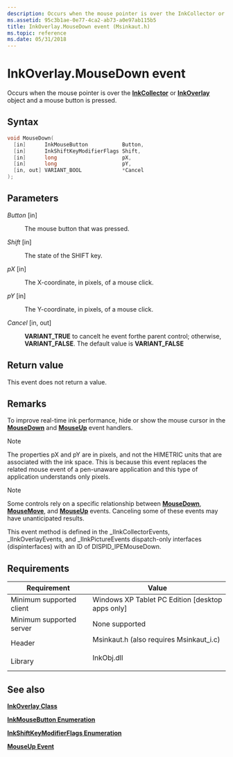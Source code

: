 ```yaml
---
description: Occurs when the mouse pointer is over the InkCollector or InkOverlay object and a mouse button is pressed.
ms.assetid: 95c3b1ae-0e77-4ca2-ab73-a0e97ab115b5
title: InkOverlay.MouseDown event (Msinkaut.h)
ms.topic: reference
ms.date: 05/31/2018
---
```


# InkOverlay.MouseDown event

Occurs when the mouse pointer is over the [**InkCollector**](inkcollector-class.md) or [**InkOverlay**](inkoverlay-class.md) object and a mouse button is pressed.

## Syntax


```C++
void MouseDown(
  [in]      InkMouseButton           Button,
  [in]      InkShiftKeyModifierFlags Shift,
  [in]      long                     pX,
  [in]      long                     pY,
  [in, out] VARIANT_BOOL             *Cancel
);
```



## Parameters

<dl> <dt>

*Button* \[in\]
</dt> <dd>

The mouse button that was pressed.

</dd> <dt>

*Shift* \[in\]
</dt> <dd>

The state of the SHIFT key.

</dd> <dt>

*pX* \[in\]
</dt> <dd>

The X-coordinate, in pixels, of a mouse click.

</dd> <dt>

*pY* \[in\]
</dt> <dd>

The Y-coordinate, in pixels, of a mouse click.

</dd> <dt>

*Cancel* \[in, out\]
</dt> <dd>

**VARIANT\_TRUE** to cancelt he event forthe parent control; otherwise, **VARIANT\_FALSE**. The default value is **VARIANT\_FALSE**

</dd> </dl>

## Return value

This event does not return a value.

## Remarks

To improve real-time ink performance, hide or show the mouse cursor in the [**MouseDown**](inkcollector-mousedown.md) and [**MouseUp**](inkcollector-mouseup.md) event handlers.

> [!Note]  
> The properties pX and pY are in pixels, and not the HIMETRIC units that are associated with the ink space. This is because this event replaces the related mouse event of a pen-unaware application and this type of application understands only pixels.

 

> [!Note]  
> Some controls rely on a specific relationship between [**MouseDown**](inkcollector-mousedown.md), [**MouseMove**](inkcollector-mousemove.md), and [**MouseUp**](inkcollector-mouseup.md) events. Canceling some of these events may have unanticipated results.

 

This event method is defined in the \_IInkCollectorEvents, \_IInkOverlayEvents, and \_IInkPictureEvents dispatch-only interfaces (dispinterfaces) with an ID of DISPID\_IPEMouseDown.

## Requirements



| Requirement | Value |
|-------------------------------------|---------------------------------------------------------------------------------------------------------------------|
| Minimum supported client<br/> | Windows XP Tablet PC Edition \[desktop apps only\]<br/>                                                       |
| Minimum supported server<br/> | None supported<br/>                                                                                           |
| Header<br/>                   | <dl> <dt>Msinkaut.h (also requires Msinkaut\_i.c)</dt> </dl> |
| Library<br/>                  | <dl> <dt>InkObj.dll</dt> </dl>                               |



## See also

<dl> <dt>

[**InkOverlay Class**](inkoverlay-class.md)
</dt> <dt>

[**InkMouseButton Enumeration**](/windows/desktop/api/msinkaut/ne-msinkaut-inkmousebutton)
</dt> <dt>

[**InkShiftKeyModifierFlags Enumeration**](/windows/desktop/api/msinkaut/ne-msinkaut-inkshiftkeymodifierflags)
</dt> <dt>

[**MouseUp Event**](inkcollector-mouseup.md)
</dt> </dl>

 

 




